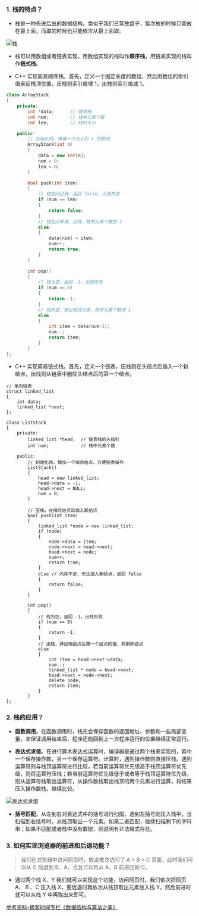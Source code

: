 ### 1. 栈的特点？

- 栈是一种先进后出的数据结构。类似于我们日常放盘子，每次放的时候只能放在最上面，而取的时候也只能依次从最上面取。

![栈](https://upload-images.jianshu.io/upload_images/11895466-ab3eaa6b7904a71c.jpg?imageMogr2/auto-orient/strip%7CimageView2/2/w/1240)


- 栈可以用数组或者链表实现，用数组实现的栈叫作**顺序栈**，用链表实现的栈叫作**链式栈**。

- C++ 实现简易顺序栈。首先，定义一个固定长度的数组，然后用数组的索引值表征栈顶位置，压栈则索引值增 1，出栈则索引值减 1。

```c++
class ArrayStack
{
    private:
        int *data;      // 顺序栈
        int num;        // 栈中元素个数
        int len;        // 栈的大小

    public:
        // 初始化栈，申请一个大小为 n 的数组
        ArrayStack(int n)
        {
            data = new int[n];
            num = 0;
            len = n;
        }

        bool push(int item)
        {
            // 栈空间已满，返回 false，入栈失败
            if (num == len)
            {
                return false;
            }
            // 栈空间未满，压栈，栈中元素个数加 1
            else
            {
                data[num] = item;
                num++;
                return true;
            }
        }

        int pop()
        {
            // 栈为空，返回 -1，出栈失败
            if (num == 0)
            {
                return -1;
            }
            // 栈非空，弹出栈顶元素，栈中元素个数减 1
            else
            {
                int item = data[num-1];
                num--;
                return item;
            }
        }
};
```

- C++ 实现简易链式栈。首先，定义一个链表，压栈则在头结点后插入一个新结点，出栈则从链表中删除头结点后的第一个结点。 

```
// 单向链表
struct linked_list
{
    int data;
    linked_list *next;
};

class ListStack
{
    private:
        linked_list *head;  // 链表栈的头指针
        int num;            // 栈中元素个数

    public:
        // 初始化栈，增加一个哨兵结点，方便链表操作
        ListStack()
        {
            head = new linked_list;
            head->data = -1;
            head->next = NULL;
            num = 0;
        }

        // 压栈，在哨兵结点后插入新结点
        bool push(int item)
        {
            linked_list *node = new linked_list;
            if (node)
            {
                node->data = item;
                node->next = head->next;
                head->next = node;
                num++;
                return true;
            }
            else // 内存不足，无法插入新结点，返回 false
            {
                return false;
            }
        }

        int pop()
        {
            // 栈为空，返回 -1，出栈失败
            if (num == 0)
            {
                return -1;
            }
            // 出栈，弹出哨结点后第一个结点的值，并删除结点
            else
            {
                int item = head->next->data;
                num--;
                linked_list * node = head->next;
                head->next = node->next;
                delete node;
                return item;
            }
        }
};
```

### 2. 栈的应用？

- **函数调用**。在函数调用时，栈先会保存函数的返回地址、参数和一些局部变量，来保证调用结束后，程序还能回到上一次程序运行的位置继续正常运行。

- **表达式求值**。在进行算术表达式运算时，编译器是通过两个栈来实现的，其中一个保存操作数，另一个保存运算符。计算时，遇到操作数则直接压栈。遇到运算符则与栈顶运算符进行比较，若当前运算符优先级高于栈顶运算符优先级，则将运算符压栈；若当前运算符优先级低于或者等于栈顶运算符优先级，则从运算符栈取出运算符，从操作数栈取出栈顶的两个元素进行运算，将结果压入操作数栈，继续比较。

![表达式求值](https://upload-images.jianshu.io/upload_images/11895466-9a591140ed2dfa63.jpg?imageMogr2/auto-orient/strip%7CimageView2/2/w/1240)


- **括号匹配**。从左到右对表达式中的括号进行扫描，遇到左括号则压入栈中，当扫描到右括号时，从栈顶取出一个元素。如果二者匹配，继续扫描剩下的字符串；如果不匹配或者栈中没有数据，则说明有非法格式存在。

### 3. 如何实现浏览器的前进和后退功能？

> 我们在浏览器中访问网页时，假设依次访问了 A > B > C 页面，此时我们可以从 C 后退到 B、A，也且可以再从 A、B 前进回到 C。

- 通过两个栈 X、Y 我们就可以实现这个功能，访问网页时，我们依次把网页 A、 B 、C 压入栈 X，要后退时再依次从栈顶取出元素放入栈  Y，然后前进时就可以从栈 Y 中再取出来即可。

[参考资料-极客时间专栏《数据结构与算法之美》](https://time.geekbang.org/column/126)

